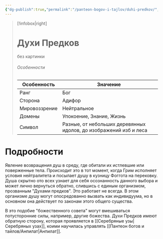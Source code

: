 ```yaml
---
{"dg-publish":true,"permalink":"/panteon-bogov-i-tajlov/duhi-predkov/","dgPassFrontmatter":true}
---
```


> [!infobox|right]
> # Духи Предков
> без картинки
> ###### Особенности
> | Особенность | Значение |
> | ---- | ---- |
> | Ранг |Бог |
> | Сторона | Адифор|
> | Мировоззрение | Нейтральное |
> | Домены |Упокоение, Знание, Жизнь|
> |Символ| Разные, от небольших деревянных идолов, до изображений изб и леса|

# Подробности

Явление возвращения душ в среду, где обитали их истлевшие или поверженные тела. Происходит это в тот момент, когда Грим исполняет условия нейтралитета и посылает душу в кузницу Фоггота на перековку. Душа скрытно ото всех узнает для себя осознанность данного выбора и может лично вернуться обратно, слившись с единым организмом, прозванным "Духами предков". Это работает не всегда. В этом организме душу могут опосредованно вызвать как индивидуума, но в основном она действует по законам этого общего существа.

В это подобие "божественного совета" могут вмешиваться потусторонние силы, например, другие божества. Духи Предков имеют обратную сторону, которая проявляется в [[Серебряные узы\|Серебряных узах]], коими научилась управлять [[Пантеон богов и тайлов/Анпилат\|Анпилат]].